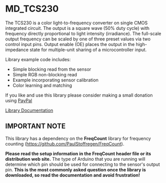 # MD_TCS230

The TCS230 is a color light-to-frequency converter on single CMOS integrated circuit. The output is a square wave (50% duty cycle) with frequency directly proportional to light intensity (irradiance). The full-scale output frequency can be scaled by one of three preset values via two control input pins. Output enable (OE) places the output in the high-impedance state for multiple-unit sharing of a microcontroller input.

Library example code includes:
* Simple blocking read from the sensor
* Simple RGB non-blocking read
* Example incorporating sensor calibration
* Color learning and matching

If you like and use this library please consider making a small donation using [PayPal](https://paypal.me/MajicDesigns/4USD)

[Library Documentation](https://majicdesigns.github.io/MD_TCS230/)

## IMPORTANT NOTE
This library has a dependency on the __FreqCount__ library for frequency counting (https://github.com/PaulStoffregen/FreqCount).

__Please read the setup information in the FreqCount header file or its distribution web site.__ The type of Arduino that you are running will determine which pin should be used for connecting to the sensor's output pin. __This is the most commonly asked question once the library is downloaded, so read the documentation and avoid frustration!__

